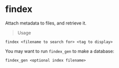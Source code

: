 # findex
Attach metadata to files, and retrieve it.

> Usage
```
findex <filename to search for> <tag to display>
```
You may want to run `findex_gen`  to make a database:
```
findex_gen <optional index filename>
```

